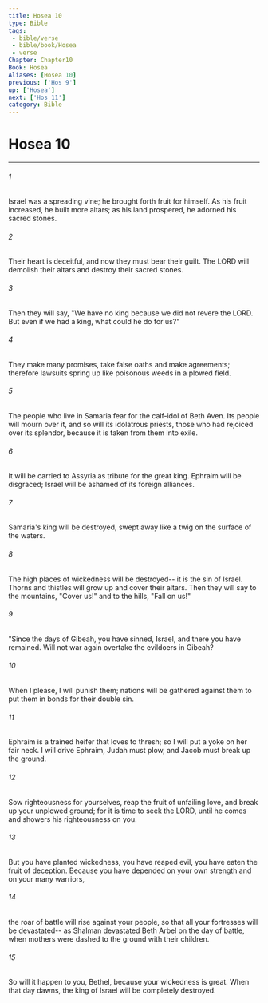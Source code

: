 ```yaml
---
title: Hosea 10
type: Bible
tags:
 - bible/verse
 - bible/book/Hosea
 - verse
Chapter: Chapter10
Book: Hosea
Aliases: [Hosea 10]
previous: ['Hos 9']
up: ['Hosea']
next: ['Hos 11']
category: Bible
---
```

# Hosea 10

***


###### 1 
Israel was a spreading vine; he brought forth fruit for himself. As his fruit increased, he built more altars; as his land prospered, he adorned his sacred stones. 

###### 2 
Their heart is deceitful, and now they must bear their guilt. The LORD will demolish their altars and destroy their sacred stones. 

###### 3 
Then they will say, "We have no king because we did not revere the LORD. But even if we had a king, what could he do for us?" 

###### 4 
They make many promises, take false oaths and make agreements; therefore lawsuits spring up like poisonous weeds in a plowed field. 

###### 5 
The people who live in Samaria fear for the calf-idol of Beth Aven. Its people will mourn over it, and so will its idolatrous priests, those who had rejoiced over its splendor, because it is taken from them into exile. 

###### 6 
It will be carried to Assyria as tribute for the great king. Ephraim will be disgraced; Israel will be ashamed of its foreign alliances. 

###### 7 
Samaria's king will be destroyed, swept away like a twig on the surface of the waters. 

###### 8 
The high places of wickedness will be destroyed-- it is the sin of Israel. Thorns and thistles will grow up and cover their altars. Then they will say to the mountains, "Cover us!" and to the hills, "Fall on us!" 

###### 9 
"Since the days of Gibeah, you have sinned, Israel, and there you have remained. Will not war again overtake the evildoers in Gibeah? 

###### 10 
When I please, I will punish them; nations will be gathered against them to put them in bonds for their double sin. 

###### 11 
Ephraim is a trained heifer that loves to thresh; so I will put a yoke on her fair neck. I will drive Ephraim, Judah must plow, and Jacob must break up the ground. 

###### 12 
Sow righteousness for yourselves, reap the fruit of unfailing love, and break up your unplowed ground; for it is time to seek the LORD, until he comes and showers his righteousness on you. 

###### 13 
But you have planted wickedness, you have reaped evil, you have eaten the fruit of deception. Because you have depended on your own strength and on your many warriors, 

###### 14 
the roar of battle will rise against your people, so that all your fortresses will be devastated-- as Shalman devastated Beth Arbel on the day of battle, when mothers were dashed to the ground with their children. 

###### 15 
So will it happen to you, Bethel, because your wickedness is great. When that day dawns, the king of Israel will be completely destroyed. 
